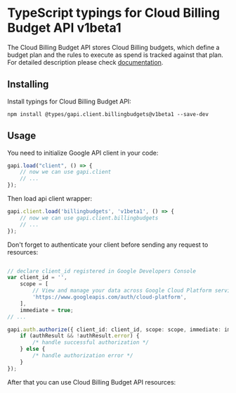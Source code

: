 # TypeScript typings for Cloud Billing Budget API v1beta1
The Cloud Billing Budget API stores Cloud Billing budgets, which define a budget plan and the rules to execute as spend is tracked against that plan.
For detailed description please check [documentation](https://cloud.google.com/billing/docs/how-to/budget-api-overview).

## Installing

Install typings for Cloud Billing Budget API:
```
npm install @types/gapi.client.billingbudgets@v1beta1 --save-dev
```

## Usage

You need to initialize Google API client in your code:
```typescript
gapi.load("client", () => { 
    // now we can use gapi.client
    // ... 
});
```

Then load api client wrapper:
```typescript
gapi.client.load('billingbudgets', 'v1beta1', () => {
    // now we can use gapi.client.billingbudgets
    // ... 
});
```

Don't forget to authenticate your client before sending any request to resources:
```typescript

// declare client_id registered in Google Developers Console
var client_id = '',
    scope = [     
        // View and manage your data across Google Cloud Platform services
        'https://www.googleapis.com/auth/cloud-platform',
    ],
    immediate = true;
// ...

gapi.auth.authorize({ client_id: client_id, scope: scope, immediate: immediate }, authResult => {
    if (authResult && !authResult.error) {
        /* handle successful authorization */
    } else {
        /* handle authorization error */
    }
});            
```

After that you can use Cloud Billing Budget API resources:

```typescript
```
